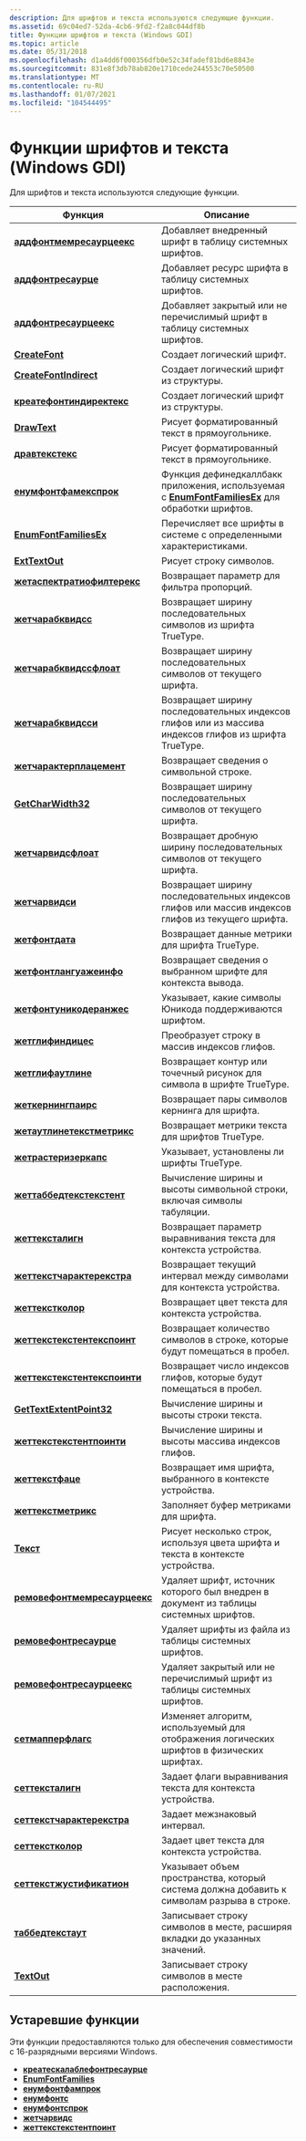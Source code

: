 ```yaml
---
description: Для шрифтов и текста используются следующие функции.
ms.assetid: 69c04ed7-52da-4cb6-9fd2-f2a8c044df8b
title: Функции шрифтов и текста (Windows GDI)
ms.topic: article
ms.date: 05/31/2018
ms.openlocfilehash: d1a4dd6f000356dfb0e52c34fadef81bd6e8843e
ms.sourcegitcommit: 831e8f3db78ab820e1710cede244553c70e50500
ms.translationtype: MT
ms.contentlocale: ru-RU
ms.lasthandoff: 01/07/2021
ms.locfileid: "104544495"
---
```

# <a name="font-and-text-functions-windows-gdi"></a>Функции шрифтов и текста (Windows GDI)

Для шрифтов и текста используются следующие функции.



| Функция                                                   | Описание                                                                                                          |
|------------------------------------------------------------|----------------------------------------------------------------------------------------------------------------------|
| [**аддфонтмемресаурцеекс**](/windows/desktop/api/Wingdi/nf-wingdi-addfontmemresourceex)       | Добавляет внедренный шрифт в таблицу системных шрифтов.                                                                      |
| [**аддфонтресаурце**](/windows/desktop/api/Wingdi/nf-wingdi-addfontresourcea)                 | Добавляет ресурс шрифта в таблицу системных шрифтов.                                                                       |
| [**аддфонтресаурцеекс**](/windows/desktop/api/Wingdi/nf-wingdi-addfontresourceexa)             | Добавляет закрытый или не перечислимый шрифт в таблицу системных шрифтов.                                                      |
| [**CreateFont**](/windows/desktop/api/Wingdi/nf-wingdi-createfonta)                           | Создает логический шрифт.                                                                                              |
| [**CreateFontIndirect**](/windows/desktop/api/Wingdi/nf-wingdi-createfontindirecta)           | Создает логический шрифт из структуры.                                                                             |
| [**креатефонтиндиректекс**](/windows/desktop/api/Wingdi/nf-wingdi-createfontindirectexa)       | Создает логический шрифт из структуры.                                                                             |
| [**DrawText**](/windows/desktop/api/Winuser/nf-winuser-drawtext)                               | Рисует форматированный текст в прямоугольнике.                                                                                 |
| [**дравтекстекс**](/windows/desktop/api/Winuser/nf-winuser-drawtextexa)                           | Рисует форматированный текст в прямоугольнике.                                                                                   |
| [**енумфонтфамекспрок**](/previous-versions//dd162618(v=vs.85))             | Функция дефинедкаллбакк приложения, используемая с [**EnumFontFamiliesEx**](/windows/desktop/api/Wingdi/nf-wingdi-enumfontfamiliesexa) для обработки шрифтов. |
| [**EnumFontFamiliesEx**](/windows/desktop/api/Wingdi/nf-wingdi-enumfontfamiliesexa)           | Перечисляет все шрифты в системе с определенными характеристиками.                                                     |
| [**ExtTextOut**](/windows/desktop/api/Wingdi/nf-wingdi-exttextouta)                           | Рисует строку символов.                                                                                            |
| [**жетаспектратиофилтерекс**](/windows/desktop/api/Wingdi/nf-wingdi-getaspectratiofilterex)   | Возвращает параметр для фильтра пропорций.                                                                        |
| [**жетчарабквидсс**](/windows/desktop/api/Wingdi/nf-wingdi-getcharabcwidthsa)               | Возвращает ширину последовательных символов из шрифта TrueType.                                                    |
| [**жетчарабквидссфлоат**](/windows/desktop/api/Wingdi/nf-wingdi-getcharabcwidthsfloata)     | Возвращает ширину последовательных символов от текущего шрифта.                                                     |
| [**жетчарабквидсси**](/windows/desktop/api/Wingdi/nf-wingdi-getcharabcwidthsi)             | Возвращает ширину последовательных индексов глифов или из массива индексов глифов из шрифта TrueType.               |
| [**жетчарактерплацемент**](/windows/desktop/api/Wingdi/nf-wingdi-getcharacterplacementa)     | Возвращает сведения о символьной строке.                                                                           |
| [**GetCharWidth32**](/windows/desktop/api/Wingdi/nf-wingdi-getcharwidth32a)                   | Возвращает ширину последовательных символов от текущего шрифта.                                                     |
| [**жетчарвидсфлоат**](/windows/desktop/api/Wingdi/nf-wingdi-getcharwidthfloata)             | Возвращает дробную ширину последовательных символов от текущего шрифта.                                          |
| [**жетчарвидси**](/windows/desktop/api/Wingdi/nf-wingdi-getcharwidthi)                     | Возвращает ширину последовательных индексов глифов или массив индексов глифов из текущего шрифта.                     |
| [**жетфонтдата**](/windows/desktop/api/Wingdi/nf-wingdi-getfontdata)                         | Возвращает данные метрики для шрифта TrueType.                                                                                |
| [**жетфонтлангуажеинфо**](/windows/desktop/api/Wingdi/nf-wingdi-getfontlanguageinfo)         | Возвращает сведения о выбранном шрифте для контекста вывода.                                                   |
| [**жетфонтуникодеранжес**](/windows/desktop/api/Wingdi/nf-wingdi-getfontunicoderanges)       | Указывает, какие символы Юникода поддерживаются шрифтом.                                                              |
| [**жетглифиндицес**](/windows/desktop/api/Wingdi/nf-wingdi-getglyphindicesa)                 | Преобразует строку в массив индексов глифов.                                                                  |
| [**жетглифаутлине**](/windows/desktop/api/Wingdi/nf-wingdi-getglyphoutlinea)                 | Возвращает контур или точечный рисунок для символа в шрифте TrueType.                                                     |
| [**жеткернингпаирс**](/windows/desktop/api/WinGdi/nf-wingdi-getkerningpairsa)                 | Возвращает пары символов кернинга для шрифта.                                                                         |
| [**жетаутлинетекстметрикс**](/windows/desktop/api/Wingdi/nf-wingdi-getoutlinetextmetricsa)     | Возвращает метрики текста для шрифтов TrueType.                                                                                |
| [**жетрастеризеркапс**](/windows/desktop/api/Wingdi/nf-wingdi-getrasterizercaps)             | Указывает, установлены ли шрифты TrueType.                                                                          |
| [**жеттаббедтекстекстент**](/windows/desktop/api/Winuser/nf-winuser-gettabbedtextextenta)         | Вычисление ширины и высоты символьной строки, включая символы табуляции.                                                 |
| [**жеттексталигн**](/windows/desktop/api/Wingdi/nf-wingdi-gettextalign)                       | Возвращает параметр выравнивания текста для контекста устройства.                                                                |
| [**жеттекстчарактерекстра**](/windows/desktop/api/Wingdi/nf-wingdi-gettextcharacterextra)     | Возвращает текущий интервал между символами для контекста устройства.                                                        |
| [**жеттекстколор**](/windows/desktop/api/Wingdi/nf-wingdi-gettextcolor)                       | Возвращает цвет текста для контекста устройства.                                                                            |
| [**жеттекстекстентекспоинт**](/windows/desktop/api/Wingdi/nf-wingdi-gettextextentexpointa)       | Возвращает количество символов в строке, которые будут помещаться в пробел.                                              |
| [**жеттекстекстентекспоинти**](/windows/desktop/api/Wingdi/nf-wingdi-gettextextentexpointi)     | Возвращает число индексов глифов, которые будут помещаться в пробел.                                                       |
| [**GetTextExtentPoint32**](/windows/desktop/api/Wingdi/nf-wingdi-gettextextentpoint32a)       | Вычисление ширины и высоты строки текста.                                                                   |
| [**жеттекстекстентпоинти**](/windows/desktop/api/Wingdi/nf-wingdi-gettextextentpointi)         | Вычисление ширины и высоты массива индексов глифов.                                                          |
| [**жеттекстфаце**](/windows/desktop/api/Wingdi/nf-wingdi-gettextfacea)                         | Возвращает имя шрифта, выбранного в контексте устройства.                                                    |
| [**жеттекстметрикс**](/windows/desktop/api/Wingdi/nf-wingdi-gettextmetrics)                   | Заполняет буфер метриками для шрифта.                                                                          |
| [**Текст**](/windows/desktop/api/Wingdi/nf-wingdi-polytextouta)                         | Рисует несколько строк, используя цвета шрифта и текста в контексте устройства.                                            |
| [**ремовефонтмемресаурцеекс**](/windows/desktop/api/Wingdi/nf-wingdi-removefontmemresourceex) | Удаляет шрифт, источник которого был внедрен в документ из таблицы системных шрифтов.                                   |
| [**ремовефонтресаурце**](/windows/desktop/api/Wingdi/nf-wingdi-removefontresourcea)           | Удаляет шрифты из файла из таблицы системных шрифтов.                                                              |
| [**ремовефонтресаурцеекс**](/windows/desktop/api/Wingdi/nf-wingdi-removefontresourceexa)       | Удаляет закрытый или не перечислимый шрифт из таблицы системных шрифтов.                                                 |
| [**сетмапперфлагс**](/windows/desktop/api/Wingdi/nf-wingdi-setmapperflags)                   | Изменяет алгоритм, используемый для отображения логических шрифтов в физических шрифтах.                                                    |
| [**сеттексталигн**](/windows/desktop/api/Wingdi/nf-wingdi-settextalign)                       | Задает флаги выравнивания текста для контекста устройства.                                                                  |
| [**сеттекстчарактерекстра**](/windows/desktop/api/Wingdi/nf-wingdi-settextcharacterextra)     | Задает межзнаковый интервал.                                                                                     |
| [**сеттекстколор**](/windows/desktop/api/Wingdi/nf-wingdi-settextcolor)                       | Задает цвет текста для контекста устройства.                                                                            |
| [**сеттекстжустификатион**](/windows/desktop/api/Wingdi/nf-wingdi-settextjustification)       | Указывает объем пространства, который система должна добавить к символам разрыва в строке.                             |
| [**таббедтекстаут**](/windows/desktop/api/Winuser/nf-winuser-tabbedtextouta)                     | Записывает строку символов в месте, расширяя вкладки до указанных значений.                                         |
| [**TextOut**](/windows/desktop/api/Wingdi/nf-wingdi-textouta)                                 | Записывает строку символов в месте расположения.                                                                             |



 

## <a name="obsolete-functions"></a>Устаревшие функции

Эти функции предоставляются только для обеспечения совместимости с 16-разрядными версиями Windows.

-   [**креатескалаблефонтресаурце**](/windows/desktop/api/Wingdi/nf-wingdi-createscalablefontresourcea)
-   [**EnumFontFamilies**](/windows/desktop/api/Wingdi/nf-wingdi-enumfontfamiliesa)
-   [**енумфонтфампрок**](/previous-versions//dd162621(v=vs.85))
-   [**енумфонтс**](/windows/desktop/api/Wingdi/nf-wingdi-enumfontsa)
-   [**енумфонтспрок**](/previous-versions//dd162623(v=vs.85))
-   [**жетчарвидс**](/windows/desktop/api/Wingdi/nf-wingdi-getcharwidtha)
-   [**жеттекстекстентпоинт**](/windows/desktop/api/WinGdi/nf-wingdi-gettextextentpointa)

 

 
